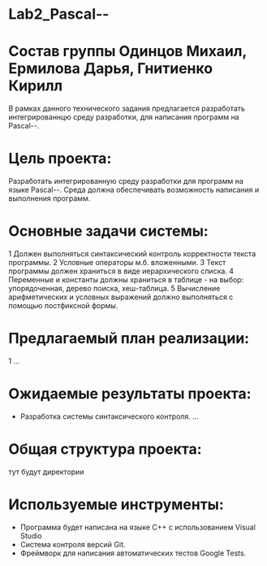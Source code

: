 # Lab2_Pascal--

# Состав группы Одинцов Михаил, Ермилова Дарья, Гнитиенко Кирилл
В рамках данного технического задания предлагается разработать интегрированнцю среду разработки, для написания программ на Pascal--.

# Цель проекта: 

Разработать интегрированную среду разработки для программ на языке Pascal--. Среда должна обеспечивать возможность написания и выполнения программ.

# Основные задачи системы:
1 Должен выполняться синтаксический контроль корректности текста программы.
2 Условные операторы м.б. вложенными.
3 Текст программы должен храниться в виде иерархического списка.
4 Переменные и константы должны храниться в таблице - на выбор: упорядоченная, дерево поиска, хеш-таблица.
5 Вычисление арифметических и условных выражений должно выполняться с помощью постфиксной формы.


# Предлагаемый план реализации:

1 
...

# Ожидаемые результаты проекта:
- Разработка системы синтаксического контроля.
...

# Общая структура проекта:
тут будут директории

# Используемые инструменты:
- Программа будет написана на языке С++ с использованием Visual Studio
- Система контроля версий Git.
- Фреймворк для написания автоматических тестов Google Tests.
  


